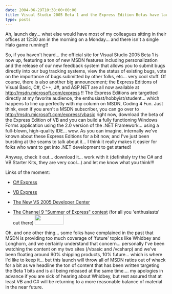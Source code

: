 ```yaml
---
date: 2004-06-29T10:38:00+00:00
title: Visual Studio 2005 Beta 1 and the Express Edition Betas have launched...
type: posts
---
```

Ah, launch day... what else would have most of my colleagues sitting in their offices at 12:30 am in the morning on a Monday... and there isn't a single Halo game running!!

So, if you haven't heard... the official site for Visual Studio 2005 Beta 1 is now up, featuring a ton of new MSDN features including personalization and the release of our new feedback system that allows you to submit bugs directly into our bug tracking systems, view the status of existing bugs, vote on the importance of bugs submitted by other folks, etc... very cool stuff. Of course, there is also another big announcement; the Express Editions of Visual Basic, C#, C++, J#, and ASP.NET are all now available at <http://msdn.microsoft.com/express> !! The Express Editions are targetted directly at my favorite audience, the enthusiast/hobbyist/student... which happens to line up perfectly with my column on MSDN, Coding 4 Fun. Just think, even if you aren't a MSDN subscriber, you can go over to <http://msdn.microsoft.com/express/vbasic> right now, download the beta of the Express Edition of VB and you can build a fully functioning Windows Forms application using the 2.0 version of the .NET Framework... using a full-blown, high-quality IDE... wow. As you can imagine, internally we've known about these Express Editions for a bit now, and I've just been bursting at the seams to talk about it... I think it really makes it easier for folks who want to get into .NET development to get started!

Anyway, check it out... download it... work with it (definitely try the C# and VB Starter Kits, they are very cool...) and let me know what you think!!!

Links of the moment:

  * [C# Express](http://lab.msdn.microsoft.com/express/vcsharp)
  * [VB Express](http://lab.msdn.microsoft.com/express/vbasic)
  * [The New VS 2005 Developer Center](http://lab.msdn.microsoft.com/vs2005)
  * [The Channel 9 "Summer of Express" contest](http://channel9.msdn.com/express) (for all you 'enthusiasts' out there)
    [<img height="31" src="http://msdn.microsoft.com/events/graphics/channel9/contesticon.gif" width="90" border="0" />](http://channel9.msdn.com/express)</li> </ul>

    Oh, and one other thing... some folks have complained in the past that MSDN is providing too much coverage of 'future' topics like Whidbey and Longhorn, and we certainly understand that concern... personally I've been watching the content on my two sites (/vbasic and /vcsharp) and we've been floating around 90% shipping products, 10% future... which is where I'd like to keep it... but this launch will throw all of MSDN ratios out of whack for a bit as we headline the ton of content that has been written targeting the Beta 1 bits and is all being released at the same time.... my apologies in advance if you are sick of hearing about Whidbey, but rest assured that at least VB and C# will be returning to a more reasonable balance of material in the near future.
